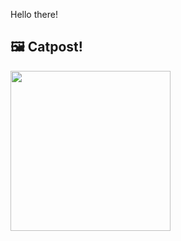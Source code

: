 Hello there!



## 🖼️ Catpost!

<sub>
    <img src="https://cdn2.thecatapi.com/images/a9i.jpg" height="256">
</sub>

